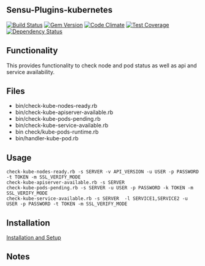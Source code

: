 ## Sensu-Plugins-kubernetes

[![Build Status](https://travis-ci.org/sensu-plugins/sensu-plugins-kubernetes.svg?branch=master)](https://travis-ci.org/sensu-plugins/sensu-plugins-kubernetes)
[![Gem Version](https://badge.fury.io/rb/sensu-plugins-kubernetes.svg)](http://badge.fury.io/rb/sensu-plugins-kubernetes)
[![Code Climate](https://codeclimate.com/github/sensu-plugins/sensu-plugins-kubernetes/badges/gpa.svg)](https://codeclimate.com/github/sensu-plugins/sensu-plugins-kubernetes)
[![Test Coverage](https://codeclimate.com/github/sensu-plugins/sensu-plugins-kubernetes/badges/coverage.svg)](https://codeclimate.com/github/sensu-plugins/sensu-plugins-kubernetes)
[![Dependency Status](https://gemnasium.com/sensu-plugins/sensu-plugins-kubernetes.svg)](https://gemnasium.com/sensu-plugins/sensu-plugins-kubernetes)

## Functionality
This provides functionality to check node and pod status as well as api and service availability.

## Files
- bin/check-kube-nodes-ready.rb
- bin/check-kube-apiserver-available.rb
- bin/check-kube-pods-pending.rb
- bin/check-kube-service-available.rb
- bin check/kube-pods-runtime.rb
- bin/handler-kube-pod.rb

## Usage
```
check-kube-nodes-ready.rb -s SERVER -v API_VERSION -u USER -p PASSWORD -t TOKEN -m SSL_VERIFY_MODE
check-kube-apiserver-available.rb -s SERVER
check-kube-pods-pending.rb -s SERVER -u USER -p PASSWORD -k TOKEN -m SSL_VERIFY_MODE
check-kube-service-available.rb -s SERVER  -l SERVICE1,SERVICE2 -u USER -p PASSWORD -t TOKEN -m SSL_VERIFY_MODE
```
## Installation

[Installation and Setup](http://sensu-plugins.io/docs/installation_instructions.html)

## Notes
